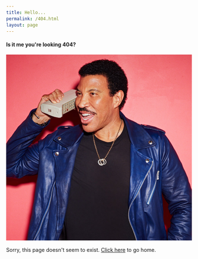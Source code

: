 ```yaml
---
title: Hello...
permalink: /404.html
layout: page
---
```

#### Is it me you're looking 404?
<img src="/images/404.jpg" alt="Lionel Richie on a telephone" />

Sorry, this page doesn't seem to exist. [Click here](/) to go home. 
